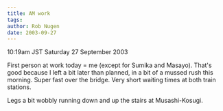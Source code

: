 ```yaml
---
title: AM work
tags: 
author: Rob Nugen
date: 2003-09-27
---
```


<p class=date>10:19am JST Saturday 27 September 2003</p>

<p>First person at work today = me (except for Sumika and Masayo).
That's good because I left a bit later than planned, in a bit of a
mussed rush this morning.  Super fast over the bridge.  Very short
waiting times at both train stations.</p>

<p>Legs a bit wobbly running down and up the stairs at
Musashi-Kosugi.</p>
